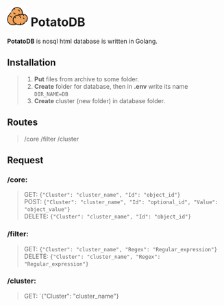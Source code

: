 # [<img src="potato.png" width="48"/>](potato.png) PotatoDB
**PotatoDB** is nosql html database is written in Golang.
## Installation
> 1. **Put** files from archive to some folder.
> 2. **Create** folder for database, then in **.env** write its name `DIR_NAME=DB`
> 3. **Create** cluster (new folder) in database folder.

## Routes
> /core
> /filter
> /cluster

## Request
### **/core**:
> GET: `{"Cluster": "cluster_name", "Id": "object_id"}`<br>
> POST: `{"Cluster": "cluster_name", "Id": "optional_id", "Value": "object_value"}`<br>
> DELETE: `{"Cluster": "cluster_name", "Id": "object_id"}`
### **/filter**:
> GET: `{"Cluster": "cluster_name", "Regex": "Regular_expression"}`<br>
> DELETE: `{"Cluster": "cluster_name", "Regex": "Regular_expression"}`
### **/cluster**:
> GET: `{"Cluster": "cluster_name"}
